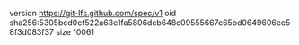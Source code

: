 version https://git-lfs.github.com/spec/v1
oid sha256:5305bcd0cf522a63e1fa5806dcb648c09555667c65bd0649606ee58f3d083f37
size 10061
